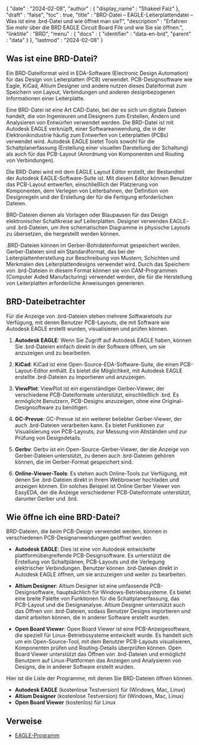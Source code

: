 {
  "date" : "2024-02-08",
  "author" : {
    "display_name" : "Shakeel Faiz"
},
  "draft" : "false",
  "toc" : true,
  "title" : "BRD-Datei – EAGLE-Leiterplattendatei – Was ist eine .brd-Datei und wie öffnet man sie?",
  "description" : "Erfahren Sie mehr über die BRD EAGLE Circuit Board File und wie Sie sie öffnen.",
  "linktitle" : "BRD",
  "menu" : {
    "docs" : {
      "identifier" : "data-en-brd",
      "parent" : "data"
}
},
  "lastmod" : "2024-02-08"
}

## Was ist eine BRD-Datei?

Ein BRD-Dateiformat wird in EDA-Software (Electronic Design Automation) für das Design von Leiterplatten (PCB) verwendet. PCB-Designsoftware wie Eagle, KiCad, Altium Designer und andere nutzen dieses Dateiformat zum Speichern von Layout, Verbindungen und anderen designbezogenen Informationen einer Leiterplatte.

Eine BRD-Datei ist eine Art CAD-Datei, bei der es sich um digitale Dateien handelt, die von Ingenieuren und Designern zum Erstellen, Ändern und Analysieren von Entwürfen verwendet werden. Die BRD-Datei ist mit Autodesk EAGLE verknüpft, einer Softwareanwendung, die in der Elektronikindustrie häufig zum Entwerfen von Leiterplatten (PCBs) verwendet wird. Autodesk EAGLE bietet Tools sowohl für die Schaltplanerfassung (Erstellung einer visuellen Darstellung der Schaltung) als auch für das PCB-Layout (Anordnung von Komponenten und Routing von Verbindungen).

Die BRD-Datei wird mit dem EAGLE Layout Editor erstellt, der Bestandteil der Autodesk EAGLE-Software-Suite ist. Mit diesem Editor können Benutzer das PCB-Layout entwerfen, einschließlich der Platzierung von Komponenten, dem Verlegen von Leiterbahnen, der Definition von Designregeln und der Erstellung der für die Fertigung erforderlichen Dateien.

BRD-Dateien dienen als Vorlagen oder Blaupausen für das Design elektronischer Schaltkreise auf Leiterplatten. Designer verwenden EAGLE- und .brd-Dateien, um ihre schematischen Diagramme in physische Layouts zu übersetzen, die hergestellt werden können.

.BRD-Dateien können im Gerber-Bohrdatenformat gespeichert werden. Gerber-Dateien sind ein Standardformat, das bei der Leiterplattenherstellung zur Beschreibung von Mustern, Schichten und Merkmalen des Leiterplattendesigns verwendet wird. Durch das Speichern von .brd-Dateien in diesem Format können sie von CAM-Programmen (Computer Aided Manufacturing) verwendet werden, die für die Herstellung von Leiterplatten erforderliche Anweisungen generieren.

## BRD-Dateibetrachter

Für die Anzeige von .brd-Dateien stehen mehrere Softwaretools zur Verfügung, mit denen Benutzer PCB-Layouts, die mit Software wie Autodesk EAGLE erstellt wurden, visualisieren und prüfen können.

1.  **Autodesk EAGLE**: Wenn Sie Zugriff auf Autodesk EAGLE haben, können Sie .brd-Dateien einfach direkt in der Software öffnen, um sie anzuzeigen und zu bearbeiten.
    
2.  **KiCad**: KiCad ist eine Open-Source-EDA-Software-Suite, die einen PCB-Layout-Editor enthält. Es bietet die Möglichkeit, mit Autodesk EAGLE erstellte .brd-Dateien zu importieren und anzuzeigen.
    
3.  **ViewPlot**: ViewPlot ist ein eigenständiger Gerber-Viewer, der verschiedene PCB-Dateiformate unterstützt, einschließlich .brd. Es ermöglicht Benutzern, PCB-Designs anzuzeigen, ohne eine Original-Designsoftware zu benötigen.
    
4.  **GC-Prevue**: GC-Prevue ist ein weiterer beliebter Gerber-Viewer, der auch .brd-Dateien verarbeiten kann. Es bietet Funktionen zur Visualisierung von PCB-Layouts, zur Messung von Abständen und zur Prüfung von Designdetails.
    
5.  **Gerbv**: Gerbv ist ein Open-Source-Gerber-Viewer, der die Anzeige von Gerber-Dateien unterstützt, zu denen auch .brd-Dateien gehören können, die im Gerber-Format gespeichert sind.
    
6.  **Online-Viewer-Tools**: Es stehen auch Online-Tools zur Verfügung, mit denen Sie .brd-Dateien direkt in Ihrem Webbrowser hochladen und anzeigen können. Ein solches Beispiel ist Online Gerber Viewer von EasyEDA, der die Anzeige verschiedener PCB-Dateiformate unterstützt, darunter Gerber und .brd.

## Wie öffne ich eine BRD-Datei?

BRD-Dateien, die beim PCB-Design verwendet werden, können in verschiedenen PCB-Designanwendungen geöffnet werden.

- **Autodesk EAGLE**: Dies ist eine von Autodesk entwickelte plattformübergreifende PCB-Designsoftware. Es unterstützt die Erstellung von Schaltplänen, PCB-Layouts und die Verlegung elektrischer Verbindungen. Benutzer können .brd-Dateien direkt in Autodesk EAGLE öffnen, um sie anzuzeigen und weiter zu bearbeiten.
    
- **Altium Designer**: Altium Designer ist eine umfassende PCB-Designsoftware, hauptsächlich für Windows-Betriebssysteme. Es bietet eine breite Palette von Funktionen für die Schaltplanerfassung, das PCB-Layout und die Designanalyse. Altium Designer unterstützt auch das Öffnen von .brd-Dateien, sodass Benutzer Designs importieren und damit arbeiten können, die in anderer Software erstellt wurden.
    
- **Open Board Viewer**: Open Board Viewer ist eine PCB-Anzeigesoftware, die speziell für Linux-Betriebssysteme entwickelt wurde. Es handelt sich um ein Open-Source-Tool, mit dem Benutzer PCB-Layouts visualisieren, Komponenten prüfen und Routing-Details überprüfen können. Open Board Viewer unterstützt das Öffnen von .brd-Dateien und ermöglicht Benutzern auf Linux-Plattformen das Anzeigen und Analysieren von Designs, die in anderer Software erstellt wurden.

Hier ist die Liste der Programme, mit denen Sie BRD-Dateien öffnen können.

- **Autodesk EAGLE** (kostenlose Testversion) für (Windows, Mac, Linux)
- **Altium Designer** (kostenlose Testversion) für (Windows, Mac, Linux)
- **Open Board Viewer** (kostenlos) für Linux

## Verweise
* [EAGLE-Programm](https://en.wikipedia.org/wiki/EAGLE_(program))


